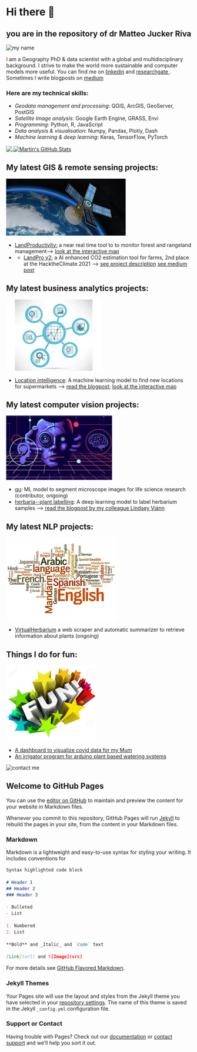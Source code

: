 # Hi there 👋



## you are in the repository of dr Matteo Jucker Riva   

![my name](my_name_is.gif)

I am a Geography PhD & data scientist with a global and multidisciplinary background.
I strive to make the world more sustainable and computer models more useful. You can find me on [linkedin](https://www.linkedin.com/in/matteojriva/) and [researchgate 
](https://www.researchgate.net/profile/Matteo_Jucker_Riva). Sometimes I write blogposts on [medium](https://matteo-jriva.medium.com/)

### Here are my technical skills:

- *Geodata management and processing*: QGIS, ArcGIS, GeoServer, PostGIS
- *Satellite Image analysis*: Google Earth Engine, GRASS, Envi
- *Programming*: Python, R, JavaScript
- *Data analysis & visualisation*: Numpy, Pandas, Plotly, Dash
- *Machine learning & deep learning*: Keras, TensorFlow, PyTorch

<a href="https://github.com/ciskoh/ciskoh">
  <img align="center" src="https://github-readme-stats.vercel.app/api/top-langs/?username=ciskoh&hide=java,html&title_color=ffffff&text_color=c9cacc&icon_color=2bbc8a&bg_color=1d1f21" />
</a>

<a href="https://github.com/ciskoh/ciskoh">
  <img align="center" src="https://github-readme-stats.vercel.app/api?username=ciskoh&show_icons=true&line_height=27&count_private=true&title_color=ffffff&text_color=c9cacc&icon_color=2bbc8a&bg_color=1d1f21" alt="Martin's GitHub Stats" />
</a>


## My latest GIS & remote sensing projects:
   
![SAT](SAT.jpeg)   
- [LandProductivity:](https://github.com/ciskoh/LandProductivity) a near real time tool to to monitor forest and rangeland management--> [look at the interactive map](https://matteojriva.users.earthengine.app/view/suiviedesinterventionsmidelt)    
- - [LandPro v2:](https://github.com/ciskoh/climate_hackathon) a AI enhanced CO2 estimation tool for farms, 2nd place at the HacktheClimate 2021 --> [see project description](https://devpost.com/software/landpro) [see medium post](https://matteo-jriva.medium.com/our-experience-at-the-hacktheclimate-2021-28ae8e01700d)   


## My latest business analytics projects:
   ![BUSINESS](BUSINESS.jpeg)   
- [Location intelligence](https://github.com/ciskoh/migros_branch_optimisation): A machine learning model to find new locations for supermarkets --> [read the blogpost](https://matteo-jriva.medium.com/location-intelligence-the-branch-network-optimization-problem-4aa4740088d8); [look at the interactive map](https://www.google.com/maps/d/u/0/edit?mid=1_uX0U2V-byD1GLv0KRuWC2Gxv2wRuNT7&usp=sharing)

## My latest computer vision projects:   
   ![COMPvIZ](COMPvIZ.jpeg)    
- [qu](https://github.com/ciskoh/qu): ML model to segment microscope images for life science research (contributor, ongoing)   
- [herbaria--plant labelling](https://github.com/ciskoh/herbaria--plant-labeling): A deep learning model to label herbarium samples --> [read the blogpost by my colleague Lindsey Viann](https://lindseyviann.medium.com/final-bootcamp-blitz-b0e94407b0a)

## My latest NLP projects:   
   ![LANG](LANG_small.jpeg)   
- [VirtualHerbarium](https://github.com/ciskoh/VirtualHerbarium) a web scraper and automatic summarizer to retrieve information about plants (ongoing)

## Things I do for fun:   
   ![FUN](FUN.jpeg)   
- [A dashboard to visualize covid data for my Mum](https://github.com/ciskoh/mamma-il-covid)   
- [An irrigator program for arduino plant based watering systems](https://github.com/ciskoh/irrigator_v2)   

![contact me](contact_me.gif)




## Welcome to GitHub Pages

You can use the [editor on GitHub](https://github.com/ciskoh/ciskoh/edit/gh-pages/index.md) to maintain and preview the content for your website in Markdown files.

Whenever you commit to this repository, GitHub Pages will run [Jekyll](https://jekyllrb.com/) to rebuild the pages in your site, from the content in your Markdown files.

### Markdown

Markdown is a lightweight and easy-to-use syntax for styling your writing. It includes conventions for

```markdown
Syntax highlighted code block

# Header 1
## Header 2
### Header 3

- Bulleted
- List

1. Numbered
2. List

**Bold** and _Italic_ and `Code` text

[Link](url) and ![Image](src)
```

For more details see [GitHub Flavored Markdown](https://guides.github.com/features/mastering-markdown/).

### Jekyll Themes

Your Pages site will use the layout and styles from the Jekyll theme you have selected in your [repository settings](https://github.com/ciskoh/ciskoh/settings/pages). The name of this theme is saved in the Jekyll `_config.yml` configuration file.

### Support or Contact

Having trouble with Pages? Check out our [documentation](https://docs.github.com/categories/github-pages-basics/) or [contact support](https://support.github.com/contact) and we’ll help you sort it out.

